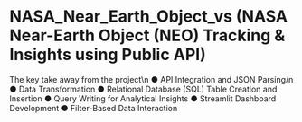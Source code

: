 # NASA_Near_Earth_Object_vs (NASA Near-Earth Object (NEO) Tracking &amp; Insights using Public API)
The key take away from the project\n
●	API Integration and JSON Parsing/n
●	 Data Transformation 
●	Relational Database (SQL) Table Creation and Insertion
●	Query Writing for Analytical Insights
●	Streamlit Dashboard Development
●	Filter-Based Data Interaction


